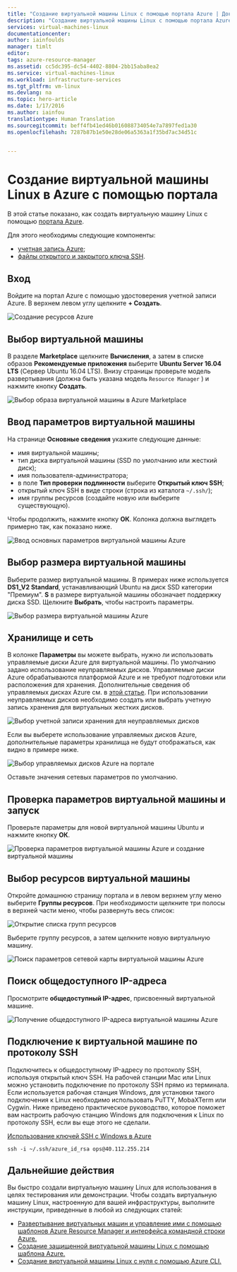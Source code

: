 ```yaml
---
title: "Создание виртуальной машины Linux с помощью портала Azure | Документация Майкрософт"
description: "Создание виртуальной машины Linux с помощью портала Azure."
services: virtual-machines-linux
documentationcenter: 
author: iainfoulds
manager: timlt
editor: 
tags: azure-resource-manager
ms.assetid: cc5dc395-dc54-4402-8804-2bb15aba8ea2
ms.service: virtual-machines-linux
ms.workload: infrastructure-services
ms.tgt_pltfrm: vm-linux
ms.devlang: na
ms.topic: hero-article
ms.date: 1/17/2016
ms.author: iainfou
translationtype: Human Translation
ms.sourcegitcommit: beff4fb41ed46b016088734054e7a7897fed1a30
ms.openlocfilehash: 7287b87b1e50e28de06a5363a1f35bd7ac34d51c


---
```

# <a name="create-a-linux-vm-on-azure-using-the-portal"></a>Создание виртуальной машины Linux в Azure с помощью портала
В этой статье показано, как создать виртуальную машину Linux с помощью [портала Azure](https://portal.azure.com/).

Для этого необходимы следующие компоненты:

* [учетная запись Azure](https://azure.microsoft.com/pricing/free-trial/);
* [файлы открытого и закрытого ключа SSH](virtual-machines-linux-mac-create-ssh-keys.md?toc=%2fazure%2fvirtual-machines%2flinux%2ftoc.json).

## <a name="sign-in"></a>Вход
Войдите на портал Azure с помощью удостоверения учетной записи Azure. В верхнем левом углу щелкните **+ Создать**.

![Создание ресурсов Azure](./media/virtual-machines-linux-quick-create-portal/create_new_resource.png)

## <a name="choose-vm"></a>Выбор виртуальной машины
В разделе **Marketplace** щелкните **Вычисления**, а затем в списке образов **Рекомендуемые приложения** выберите **Ubuntu Server 16.04 LTS** (Сервер Ubuntu 16.04 LTS).  Внизу страницы проверьте модель развертывания (должна быть указана модель `Resource Manager` ) и нажмите кнопку **Создать**.

![Выбор образа виртуальной машины в Azure Marketplace](./media/virtual-machines-linux-quick-create-portal/create_new_vm.png)

## <a name="enter-vm-options"></a>Ввод параметров виртуальной машины
На странице **Основные сведения** укажите следующие данные:

* имя виртуальной машины;
* тип диска виртуальной машины (SSD по умолчанию или жесткий диск);
* имя пользователя-администратора;
* в поле **Тип проверки подлинности** выберите **Открытый ключ SSH**;
* открытый ключ SSH в виде строки (строка из каталога `~/.ssh/`);
* имя группы ресурсов (создайте новую или выберите существующую).

Чтобы продолжить, нажмите кнопку **ОК**. Колонка должна выглядеть примерно так, как показано ниже.

![Ввод основных параметров виртуальной машины Azure](./media/virtual-machines-linux-quick-create-portal/enter_basic_vm_details.png)

## <a name="choose-vm-size"></a>Выбор размера виртуальной машины
Выберите размер виртуальной машины. В примерах ниже используется **DS1_V2 Standard**, устанавливающий Ubuntu на диск SSD категории "Премиум". **S** в размере виртуальной машины обозначает поддержку диска SSD. Щелкните **Выбрать**, чтобы настроить параметры.

![Выбор размера виртуальной машины Azure](./media/virtual-machines-linux-quick-create-portal/select_vm_size.png)

## <a name="storage-and-network"></a>Хранилище и сеть
В колонке **Параметры** вы можете выбрать, нужно ли использовать управляемые диски Azure для виртуальной машины. По умолчанию задано использование неуправляемых дисков. Управляемые диски Azure обрабатываются платформой Azure и не требуют подготовки или расположения для хранения. Дополнительные сведения об управляемых дисках Azure см. в [этой статье](../storage/storage-managed-disks-overview.md). При использовании неуправляемых дисков необходимо создать или выбрать учетную запись хранения для виртуальных жестких дисков.

![Выбор учетной записи хранения для неуправляемых дисков](./media/virtual-machines-linux-quick-create-portal/configure_non_managed_disks.png)

Если вы выберете использование управляемых дисков Azure, дополнительные параметры хранилища не будут отображаться, как видно в примере ниже.

![Выбор управляемых дисков Azure на портале](./media/virtual-machines-linux-quick-create-portal/select_managed_disks.png)

Оставьте значения сетевых параметров по умолчанию.

## <a name="confirm-vm-settings-and-launch"></a>Проверка параметров виртуальной машины и запуск
Проверьте параметры для новой виртуальной машины Ubuntu и нажмите кнопку **ОК**.

![Проверка параметров виртуальной машины Azure и создание виртуальной машины](./media/virtual-machines-linux-quick-create-portal/review_final_vm_settings.png)

## <a name="select-the-vm-resource"></a>Выбор ресурсов виртуальной машины
Откройте домашнюю страницу портала и в левом верхнем углу меню выберите **Группы ресурсов**. При необходимости щелкните три полосы в верхней части меню, чтобы развернуть весь список:

![Открытие списка групп ресурсов](./media/virtual-machines-linux-quick-create-portal/select_resource_group.png)

Выберите группу ресурсов, а затем щелкните новую виртуальную машину.

![Поиск параметров сетевой карты виртуальной машины Azure](./media/virtual-machines-linux-quick-create-portal/select_vm_resource.png)

## <a name="find-the-public-ip"></a>Поиск общедоступного IP-адреса
Просмотрите **общедоступный IP-адрес**, присвоенный виртуальной машине.

![Получение общедоступного IP-адреса виртуальной машины Azure](./media/virtual-machines-linux-quick-create-portal/view_public_ip_address.png)

## <a name="ssh-to-the-vm"></a>Подключение к виртуальной машине по протоколу SSH
Подключитесь к общедоступному IP-адресу по протоколу SSH, используя открытый ключ SSH.  На рабочей станции Mac или Linux можно установить подключение по протоколу SSH прямо из терминала. Если используется рабочая станция Windows, для установки такого подключения к Linux необходимо использовать PuTTY, MobaXTerm или Cygwin.  Ниже приведено практическое руководство, которое поможет вам настроить рабочую станцию Windows для подключения к Linux по протоколу SSH, если вы еще этого не сделали.

[Использование ключей SSH с Windows в Azure](virtual-machines-linux-ssh-from-windows.md?toc=%2fazure%2fvirtual-machines%2flinux%2ftoc.json)

```
ssh -i ~/.ssh/azure_id_rsa ops@40.112.255.214
```

## <a name="next-steps"></a>Дальнейшие действия
Вы быстро создали виртуальную машину Linux для использования в целях тестирования или демонстрации. Чтобы создать виртуальную машину Linux, настроенную для вашей инфраструктуры, выполните инструкции, приведенные в любой из следующих статей:

* [Развертывание виртуальных машин и управление ими с помощью шаблонов Azure Resource Manager и интерфейса командной строки Azure.](virtual-machines-linux-cli-deploy-templates.md?toc=%2fazure%2fvirtual-machines%2flinux%2ftoc.json)
* [Создание защищенной виртуальной машины Linux с помощью шаблона Azure.](virtual-machines-linux-create-ssh-secured-vm-from-template.md?toc=%2fazure%2fvirtual-machines%2flinux%2ftoc.json)
* [Создание виртуальной машины Linux с нуля с помощью Azure CLI.](virtual-machines-linux-create-cli-complete.md?toc=%2fazure%2fvirtual-machines%2flinux%2ftoc.json)




<!--HONumber=Feb17_HO3-->


